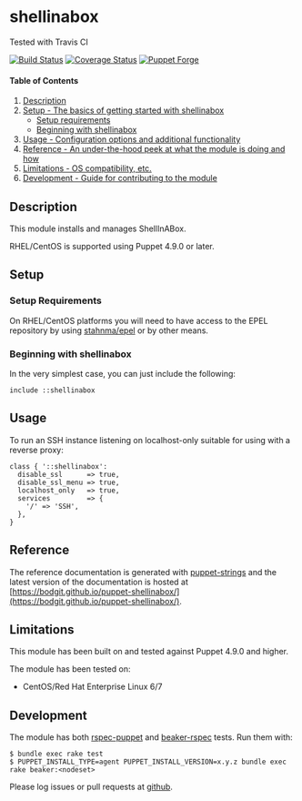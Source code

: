 # shellinabox

Tested with Travis CI

[![Build Status](https://travis-ci.com/bodgit/puppet-shellinabox.svg?branch=master)](https://travis-ci.com/bodgit/puppet-shellinabox)
[![Coverage Status](https://coveralls.io/repos/bodgit/puppet-shellinabox/badge.svg?branch=master&service=github)](https://coveralls.io/github/bodgit/puppet-shellinabox?branch=master)
[![Puppet Forge](http://img.shields.io/puppetforge/v/bodgit/shellinabox.svg)](https://forge.puppetlabs.com/bodgit/shellinabox)

#### Table of Contents

1. [Description](#description)
2. [Setup - The basics of getting started with shellinabox](#setup)
    * [Setup requirements](#setup-requirements)
    * [Beginning with shellinabox](#beginning-with-shellinabox)
3. [Usage - Configuration options and additional functionality](#usage)
4. [Reference - An under-the-hood peek at what the module is doing and how](#reference)
5. [Limitations - OS compatibility, etc.](#limitations)
6. [Development - Guide for contributing to the module](#development)

## Description

This module installs and manages ShellInABox.

RHEL/CentOS is supported using Puppet 4.9.0 or later.

## Setup

### Setup Requirements

On RHEL/CentOS platforms you will need to have access to the EPEL repository by
using [stahnma/epel](https://forge.puppet.com/stahnma/epel) or by other means.

### Beginning with shellinabox

In the very simplest case, you can just include the following:

```puppet
include ::shellinabox
```

## Usage

To run an SSH instance listening on localhost-only suitable for using with a reverse proxy:

```puppet
class { '::shellinabox':
  disable_ssl      => true,
  disable_ssl_menu => true,
  localhost_only   => true,
  services         => {
    '/' => 'SSH',
  },
}
```

## Reference

The reference documentation is generated with
[puppet-strings](https://github.com/puppetlabs/puppet-strings) and the latest
version of the documentation is hosted at
[https://bodgit.github.io/puppet-shellinabox/](https://bodgit.github.io/puppet-shellinabox/).

## Limitations

This module has been built on and tested against Puppet 4.9.0 and higher.

The module has been tested on:

* CentOS/Red Hat Enterprise Linux 6/7

## Development

The module has both [rspec-puppet](http://rspec-puppet.com) and
[beaker-rspec](https://github.com/puppetlabs/beaker-rspec) tests. Run them
with:

```
$ bundle exec rake test
$ PUPPET_INSTALL_TYPE=agent PUPPET_INSTALL_VERSION=x.y.z bundle exec rake beaker:<nodeset>
```

Please log issues or pull requests at
[github](https://github.com/bodgit/puppet-shellinabox).
